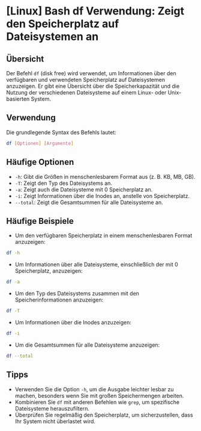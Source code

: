 # [Linux] Bash df Verwendung: Zeigt den Speicherplatz auf Dateisystemen an

## Übersicht
Der Befehl `df` (disk free) wird verwendet, um Informationen über den verfügbaren und verwendeten Speicherplatz auf Dateisystemen anzuzeigen. Er gibt eine Übersicht über die Speicherkapazität und die Nutzung der verschiedenen Dateisysteme auf einem Linux- oder Unix-basierten System.

## Verwendung
Die grundlegende Syntax des Befehls lautet:

```bash
df [Optionen] [Argumente]
```

## Häufige Optionen
- `-h`: Gibt die Größen in menschenlesbarem Format aus (z. B. KB, MB, GB).
- `-T`: Zeigt den Typ des Dateisystems an.
- `-a`: Zeigt auch die Dateisysteme mit 0 Speicherplatz an.
- `-i`: Zeigt Informationen über die Inodes an, anstelle von Speicherplatz.
- `--total`: Zeigt die Gesamtsummen für alle Dateisysteme an.

## Häufige Beispiele
- Um den verfügbaren Speicherplatz in einem menschenlesbaren Format anzuzeigen:

```bash
df -h
```

- Um Informationen über alle Dateisysteme, einschließlich der mit 0 Speicherplatz, anzuzeigen:

```bash
df -a
```

- Um den Typ des Dateisystems zusammen mit den Speicherinformationen anzuzeigen:

```bash
df -T
```

- Um Informationen über die Inodes anzuzeigen:

```bash
df -i
```

- Um die Gesamtsummen für alle Dateisysteme anzuzeigen:

```bash
df --total
```

## Tipps
- Verwenden Sie die Option `-h`, um die Ausgabe leichter lesbar zu machen, besonders wenn Sie mit großen Speichermengen arbeiten.
- Kombinieren Sie `df` mit anderen Befehlen wie `grep`, um spezifische Dateisysteme herauszufiltern.
- Überprüfen Sie regelmäßig den Speicherplatz, um sicherzustellen, dass Ihr System nicht überlastet wird.